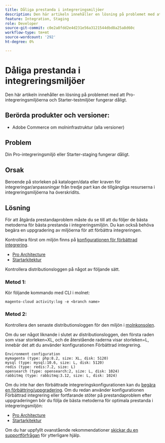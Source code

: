 ```yaml
---
title: Dåliga prestanda i integreringsmiljöer
description: Den här artikeln innehåller en lösning på problemet med att Pro-integreringsmiljöerna och Starter-testmiljöer fungerar dåligt.
feature: Integration, Staging
role: Developer
source-git-commit: c0e2a8fdd2e4d231e56a3121544dbd8a25a8d60c
workflow-type: tm+mt
source-wordcount: '292'
ht-degree: 0%

---
```


# Dåliga prestanda i integreringsmiljöer

Den här artikeln innehåller en lösning på problemet med att Pro-integreringsmiljöerna och Starter-testmiljöer fungerar dåligt.

## Berörda produkter och versioner:

* Adobe Commerce om molninfrastruktur (alla versioner)

## Problem

Din Pro-integreringsmiljö eller Starter-staging fungerar dåligt.

## Orsak

Beroende på storleken på katalogen/data eller kraven för integreringar/anpassningar från tredje part kan de tillgängliga resurserna i integreringsmiljöerna ha överskridits.

## Lösning

För att åtgärda prestandaproblem måste du se till att du följer de bästa metoderna för bästa prestanda i integreringsmiljön. Du kan också behöva begära en uppgradering av miljöerna för att förbättra integreringen.

Kontrollera först om miljön finns på [konfigurationen för förbättrad integrering](https://experienceleague.adobe.com/sv/docs/commerce-knowledge-base/kb/announcements/commerce-announcements/integration-environment-enhancement-request-pro-and-starter).

* [Pro Architecture](https://experienceleague.adobe.com/sv/docs/commerce-cloud-service/user-guide/architecture/pro-architecture#integration-environment)
* [Startarkitektur](https://experienceleague.adobe.com/sv/docs/commerce-cloud-service/user-guide/architecture/starter-architecture#staging-environment)

Kontrollera distributionsloggen på något av följande sätt.

### Metod 1:

Kör följande kommando med CLI i molnet:

`magento-cloud activity:log -e <branch name>`

### Metod 2:

Kontrollera den senaste distributionsloggen för den miljön i [molnkonsolen](https://console.adobecommerce.com).

Om du ser något liknande i slutet av distributionsloggen, den första raden som visar storleken=XL, och de återstående raderna visar storleken=L, innebär det att du använder konfigurationen Förbättrad integrering.

```
Environment configuration
mymagento (type: php:8.2, size: XL, disk: 5120)
mysql (type: mysql:10.6, size: L, disk: 5120)
redis (type: redis:7.2, size: L)
opensearch (type: opensearch:2, size: L, disk: 1024)
rabbitmq (type: rabbitmq:3.12, size: L, disk: 1024)
```

Om du inte har den förbättrade integreringskonfigurationen kan du [begära en förbättring/uppgradering](https://experienceleague.adobe.com/sv/docs/commerce-knowledge-base/kb/announcements/commerce-announcements/integration-environment-enhancement-request-pro-and-starter).
Om du redan använder konfigurationen Förbättrad integrering eller fortfarande stöter på prestandaproblem efter uppgraderingen bör du följa de bästa metoderna för optimala prestanda i integreringsmiljön:

* [Pro Architecture](https://experienceleague.adobe.com/sv/docs/commerce-cloud-service/user-guide/architecture/pro-architecture#integration-environment)
* [Startarkitektur](https://experienceleague.adobe.com/sv/docs/commerce-cloud-service/user-guide/architecture/starter-architecture#staging-environment)

Om du har uppfyllt ovanstående rekommendationer [skickar du en supportförfrågan](https://experienceleague.adobe.com/sv/docs/commerce-knowledge-base/kb/help-center-guide/magento-help-center-user-guide#submit-ticket) för ytterligare hjälp.
 
